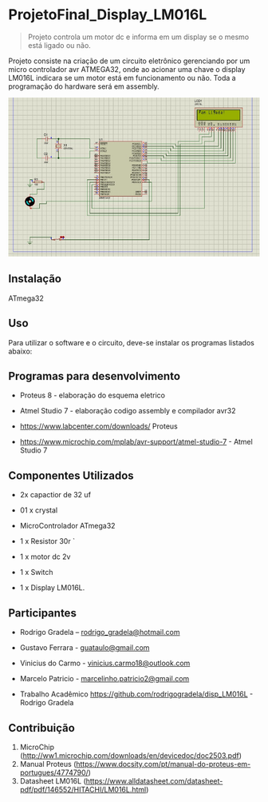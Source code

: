 # ProjetoFinal_Display_LM016L
> Projeto controla um motor dc e informa em um display se o mesmo está ligado ou não.



Projeto consiste na criação de um circuito eletrônico gerenciando por um micro controlador avr ATMEGA32,
onde ao acionar uma chave o display LM016L indicara se um motor está em funcionamento ou não. Toda a programação do hardware será em assembly.

![](project.png)

## Instalação

ATmega32




## Uso
Para utilizar o software e o circuito, deve-se instalar os programas listados abaixo:

## Programas para desenvolvimento

* Proteus 8 - elaboração do esquema eletrico
* Atmel Studio 7 - elaboração codigo assembly e compilador avr32

* https://www.labcenter.com/downloads/ Proteus
* https://www.microchip.com/mplab/avr-support/atmel-studio-7 - Atmel Studio 7

## Componentes Utilizados

* 2x capactior de 32 uf
   
* 01 x crystal 
   
* MicroControlador ATmega32
    
* 1 x Resistor 30r
    `
* 1 x motor dc 2v

* 1 x Switch

* 1 x Display LM016L.
 

    

## Participantes

* Rodrigo Gradela – rodrigo_gradela@hotmail.com
* Gustavo Ferrara - guataulo@gmail.com
* Vinicius do Carmo - vinicius.carmo18@outlook.com
* Marcelo Patricio - marcelinho.patricio2@gmail.com

* Trabalho Acadêmico
https://github.com/rodrigogradela/disp_LM016L - Rodrigo Gradela

## Contribuição

1. MicroChip (<http://ww1.microchip.com/downloads/en/devicedoc/doc2503.pdf>)
2. Manual Proteus (<https://www.docsity.com/pt/manual-do-proteus-em-portugues/4774790/>)
3. Datasheet LM016L (<https://www.alldatasheet.com/datasheet-pdf/pdf/146552/HITACHI/LM016L.html>)
